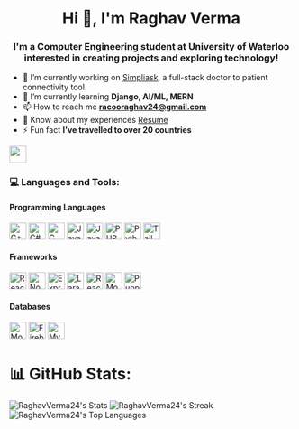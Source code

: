 <h1 align="center">Hi 👋, I'm Raghav Verma</h1>
<h3 align="center">I'm a Computer Engineering student at University of Waterloo interested in creating projects and exploring technology!</h3>

- 🔭 I’m currently working on [Simpliask](https://github.com/RaghavVerma24/SimpliAsk), a full-stack doctor to patient connectivity tool.
- 🌱 I’m currently learning **Django, AI/ML, MERN**
- 📫 How to reach me **racooraghav24@gmail.com**
- 📄 Know about my experiences [Resume](https://flowcv.com/resume/fsg3b5ogir)
- ⚡ Fun fact **I've travelled to over 20 countries**

<a href="https://www.linkedin.com/in/raghavverm/" target="_blank"><img src="https://img.shields.io/badge/-LinkedIn-blue?style=flat-square&logo=Linkedin&logoColor=white" height="30"></a>

<h3 align="left">💻 Languages and Tools:</h3>

<h4 align="left">Programming Languages</h4>
<p align="left"> 
  <img src="https://img.shields.io/badge/C++-00599C.svg?style=for-the-badge&logo=c%2B%2B&logoColor=white" alt="C++" height="30" />
  <img src="https://img.shields.io/badge/C%23-239120.svg?style=for-the-badge&logo=c-sharp&logoColor=white" alt="C#" height="30" />
  <img src="https://img.shields.io/badge/C-00599C.svg?style=for-the-badge&logo=c&logoColor=white" alt="C" height="30" />
  <img src="https://img.shields.io/badge/Java-ED8B00.svg?style=for-the-badge&logo=java&logoColor=white" alt="Java" height="30" />
  <img src="https://img.shields.io/badge/JavaScript-F7DF1E.svg?style=for-the-badge&logo=javascript&logoColor=black" alt="JavaScript" height="30" />
  <img src="https://img.shields.io/badge/PHP-777BB4.svg?style=for-the-badge&logo=php&logoColor=white" alt="PHP" height="30" />
  <img src="https://img.shields.io/badge/Python-3776AB.svg?style=for-the-badge&logo=python&logoColor=white" alt="Python" height="30" />
  <img src="https://img.shields.io/badge/Tailwind%20CSS-38B2AC.svg?style=for-the-badge&logo=tailwind-css&logoColor=white" alt="Tailwind CSS" height="30" />
</p>

<h4 align="left">Frameworks</h4>
<p align="left"> 
  <img src="https://img.shields.io/badge/React-20232A?style=for-the-badge&logo=react&logoColor=61DAFB" alt="React" height="30">
  <img src="https://img.shields.io/badge/Node.js-43853D?style=for-the-badge&logo=node.js&logoColor=white" alt="Node.js" height="30">
  <img src="https://img.shields.io/badge/Express.js-000000?style=for-the-badge&logo=express&logoColor=white" alt="Express" height="30">
  <img src="https://img.shields.io/badge/Laravel-FF2D20?style=for-the-badge&logo=laravel&logoColor=white" alt="Laravel" height="30">
  <img src="https://img.shields.io/badge/React_Native-20232A?style=for-the-badge&logo=react&logoColor=61DAFB" alt="React Native" height="30">
  <img src="https://img.shields.io/badge/Mocha-8D6748?style=for-the-badge&logo=mocha&logoColor=white" alt="Mocha" height="30">
  <img src="https://img.shields.io/badge/Puppeteer-40B5A4?style=for-the-badge&logo=puppeteer&logoColor=white" alt="Puppeteer" height="30">
</p>

<h4 align="left">Databases</h4>
<p align="left"> 
  <img src="https://img.shields.io/badge/MongoDB-4EA94B?style=for-the-badge&logo=mongodb&logoColor=white" alt="MongoDB" height="30">
  <img src="https://img.shields.io/badge/Firebase-FFCA28?style=for-the-badge&logo=firebase&logoColor=black" alt="Firebase" height="30">
  <img src="https://img.shields.io/badge/MySQL-4479A1?style=for-the-badge&logo=mysql&logoColor=white" alt="MySQL" height="30">
</p>

# 📊 GitHub Stats:
![RaghavVerma24's Stats](https://github-readme-stats.vercel.app/api?username=RaghavVerma24&theme=vue-dark&show_icons=true&hide_border=true&count_private=true)
![RaghavVerma24's Streak](https://github-readme-streak-stats.herokuapp.com/?user=RaghavVerma24&theme=vue-dark&hide_border=true)
![RaghavVerma24's Top Languages](https://github-readme-stats.vercel.app/api/top-langs/?username=RaghavVerma24&theme=vue-dark&show_icons=true&hide_border=true&layout=compact)
